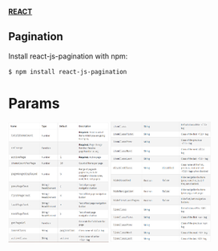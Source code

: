 [**REACT**](react.md)


## Pagination

Install react-js-pagination with npm:

    $ npm install react-js-pagination


# Params

<img src="./images/proms1.png" width=200/>
<img src="./images/proms2.png" width=200/>
